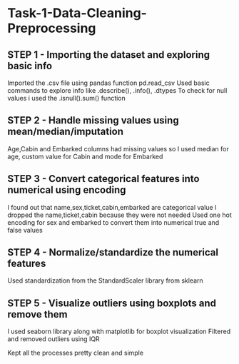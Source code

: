 # Task-1-Data-Cleaning-Preprocessing


## STEP 1 - Importing the dataset  and exploring basic info 

 Imported the .csv file using pandas function pd.read_csv
 Used basic commands to explore info like .describe(), .info(), .dtypes
 To check for null values i used the .isnull().sum() function

## STEP 2 - Handle missing values using mean/median/imputation

 Age,Cabin and Embarked columns had missing values so I used median for age, custom value for Cabin and mode for Embarked

## STEP 3 - Convert categorical features into numerical using encoding

 I found out that name,sex,ticket,cabin,embarked are categorical value
 I dropped the name,ticket,cabin because they were not needed
 Used one hot encoding for sex and embarked to convert them into numerical true and false values

## STEP 4 - Normalize/standardize the numerical features

 Used standardization from the StandardScaler library from sklearn

## STEP 5 - Visualize outliers using boxplots and remove them

 I used seaborn library along with matplotlib for boxplot visualization
 Filtered and removed outliers using IQR

 Kept all the processes pretty clean and simple
